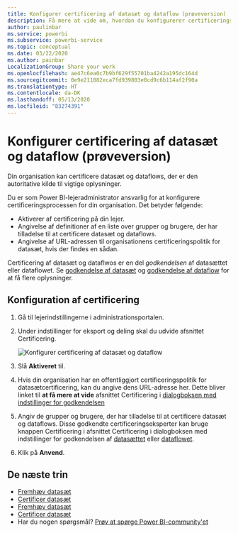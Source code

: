 ```yaml
---
title: Konfigurer certificering af datasæt og dataflow (prøveversion)
description: Få mere at vide om, hvordan du konfigurerer certificeringsprocessen for datasæt og dataflow i din organisation.
author: paulinbar
ms.service: powerbi
ms.subservice: powerbi-service
ms.topic: conceptual
ms.date: 03/22/2020
ms.author: painbar
LocalizationGroup: Share your work
ms.openlocfilehash: ae47c6ea0c7b9bf629f55701ba4242a195dc164d
ms.sourcegitcommit: 0e9e211082eca7fd939803e0cd9c6b114af2f90a
ms.translationtype: HT
ms.contentlocale: da-DK
ms.lasthandoff: 05/13/2020
ms.locfileid: "83274391"
---
```

# <a name="set-up-dataset-and-dataflow-certification-preview"></a>Konfigurer certificering af datasæt og dataflow (prøveversion)

Din organisation kan certificere datasæt og dataflows, der er den autoritative kilde til vigtige oplysninger.

Du er som Power BI-lejeradministrator ansvarlig for at konfigurere certificeringsprocessen for din organisation. Det betyder følgende:
* Aktiverer af certificering på din lejer.
* Angivelse af definitioner af en liste over grupper og brugere, der har tilladelse til at certificere datasæt og dataflows.
* Angivelse af URL-adressen til organisationens certificeringspolitik for datasæt, hvis der findes en sådan.

Certificering af datasæt og dataflwos er en del *godkendelsen* af datasættet eller dataflowet. Se [godkendelse af datasæt](../connect-data/service-datasets-promote.md) og [godkendelse af dataflow](../transform-model/service-dataflows-promote-certify.md) for at få flere oplysninger.


## <a name="set-up-certification"></a>Konfiguration af certificering

1. Gå til lejerindstillingerne i administrationsportalen.
1. Under indstillinger for eksport og deling skal du udvide afsnittet Certificering.

   ![Konfigurer certificering af datasæt og dataflow](media/service-admin-setup-certification/service-admin-certification-setup-dialog.png)

1. Slå **Aktiveret** til.
1. Hvis din organisation har en offentliggjort certificeringspolitik for datasætcertificering, kan du angive dens URL-adresse her. Dette bliver linket til **at få mere at vide** afsnittet Certificering i [dialogboksen med indstillinger for godkendelsen](../connect-data/service-datasets-promote.md#request-dataset-certification) 
1. Angiv de grupper og brugere, der har tilladelse til at certificere datasæt og dataflows. Disse godkendte certificeringseksperter kan bruge knappen Certificering i afsnittet Certificering i dialogboksen med indstillinger for godkendelsen af [datasættet](../connect-data/service-datasets-promote.md#request-dataset-certification) eller [dataflowet](../transform-model/service-dataflows-promote-certify.md#certify-a-dataflow).
1. Klik på **Anvend**.

## <a name="next-steps"></a>De næste trin
* [Fremhæv datasæt](../connect-data/service-datasets-promote.md)
* [Certificer datasæt](../connect-data/service-datasets-certify.md)
* [Fremhæv datasæt](../transform-model/service-dataflows-promote-certify.md#promote-a-dataflow)
* [Certificer datasæt](../transform-model/service-dataflows-promote-certify.md#certify-a-dataflow)
* Har du nogen spørgsmål? [Prøv at spørge Power BI-community'et](https://community.powerbi.com/)
